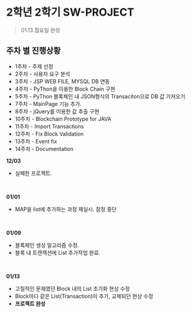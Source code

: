 2학년 2학기 SW-PROJECT
====================
> 01.13.월요일 완성

## 주차 별 진행상황

- 1주차 - 주제 선정
- 2주차 - 사용자 요구 분석
- 3주차 - JSP WEB FILE, MYSQL DB 연동
- 4주차 - PyThon을 이용한 Block Chain 구현
- 5주차 - PyThon 블록체인 내 JSON형식의 Transaciton으로 DB 값 가져오기
- 7주차 - MainPage 기능 추가.
- 8주차 - jQuery를 이용한 값 추출 구현
- 10주차 - Blockchain Prototype for JAVA
- 11주차 - Import Transactions
- 12주차 - Fix Block Validation
- 13주차 - Event fix
- 14주차 - Documentation



**12/03**
- 실패한 프로젝트.

<br/>

**01/01**

- MAP을 list에 추가하는 과정 재실시.
잠정 중단

<br/>

**01/09**

- 블록체인 생성 알고리즘 수정.
- 블록 내 트랜잭션에 List 추가작업 완료.

<br/>

**01/13**

- 고질적인 문제였던 Block 내의 List 초기화 현상 수정
- Block마다 같은 List(Transaction)이 추가, 교체되던 현상 수정
- **프로젝트 완성**

